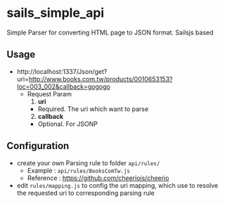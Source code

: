 # sails_simple_api

Simple Parser for converting HTML page to JSON format. Sailsjs based

Usage 
----------------------
- http://localhost:1337/Json/get?uri=http://www.books.com.tw/products/0010653153?loc=003_002&callback=gogogo
  - Request Param 
    1. **uri**
      - Required. The uri which want to parse
    2. **callback**
      - Optional. For JSONP


Configuration
-----------------------

 - create your own Parsing rule to folder `api/rules/`
    - Example : `api/rules/BooksComTw.js`
    - Reference : https://github.com/cheeriojs/cheerio
 - edit `rules/mapping.js` to config the uri mapping, which use to resolve the requested uri to corresponding parsing rule



